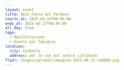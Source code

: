 ```yaml
---
layout: event
title: 463a Festa del Perdono
starts_at: 2025-04-24T00:00:00
ends_at: 2025-04-27T00:00:00
all_day: true
tags:
  - Manifestazione
  - Evento per famiglie
location:
  city: Corbetta
  address: per le vie del centro cittadino
flyer: images/uploads/immagine-2025-04-15-140800.png
---
```

